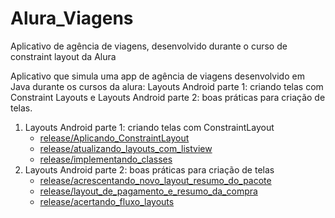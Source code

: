 # Alura_Viagens
Aplicativo de agência de viagens, desenvolvido durante o curso de constraint layout da Alura

Aplicativo que simula uma app de agência de viagens desenvolvido em Java durante os cursos da alura: Layouts Android parte 1: criando telas com Constraint Layouts e Layouts Android parte 2: boas práticas para criação de telas. 

1. Layouts Android parte 1: criando telas com ConstraintLayout
     - [release/Aplicando_ConstraintLayout](https://github.com/phtrebil/Alura_Viagens/tree/release/Aplicando_ConstraintLayout)
     - [release/atualizando_layouts_com_listview](https://github.com/phtrebil/Alura_Viagens/tree/release/atualizando_layouts_com_listview)
     - [release/implementando_classes](https://github.com/phtrebil/Alura_Viagens/tree/release/implementando_classes)
2. Layouts Android parte 2: boas práticas para criação de telas
     - [release/acrescentando_novo_layout_resumo_do_pacote](https://github.com/phtrebil/Alura_Viagens/tree/release/acrescentando_novo_layout_resumo_do_pacote)
     - [release/layout_de_pagamento_e_resumo_da_compra](https://github.com/phtrebil/Alura_Viagens/tree/release/layout_de_pagamento_e_resumo_da_compra)
     - [release/acertando_fluxo_layouts](https://github.com/phtrebil/Alura_Viagens/tree/release/acertando_fluxo_layouts)
